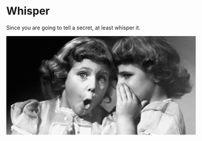 # Whisper
Since you are going to tell a secret, at least whisper it.

![alt text](https://github.com/migueleliasweb/whisper/blob/master/whisper.jpg "Best logo evar!!!")
